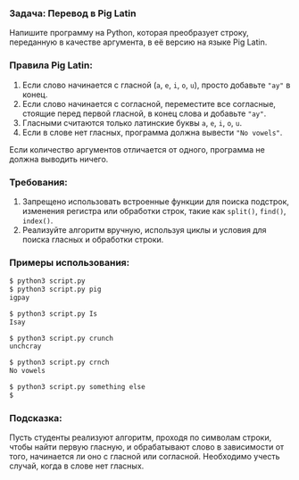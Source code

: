 ### Задача: Перевод в Pig Latin

Напишите программу на Python, которая преобразует строку, переданную в качестве аргумента, в её версию на языке Pig Latin.

### Правила Pig Latin:
1. Если слово начинается с гласной (`a`, `e`, `i`, `o`, `u`), просто добавьте `"ay"` в конец.
2. Если слово начинается с согласной, переместите все согласные, стоящие перед первой гласной, в конец слова и добавьте `"ay"`.
3. Гласными считаются только латинские буквы `a`, `e`, `i`, `o`, `u`.
4. Если в слове нет гласных, программа должна вывести `"No vowels"`.

Если количество аргументов отличается от одного, программа не должна выводить ничего.

### Требования:
1. Запрещено использовать встроенные функции для поиска подстрок, изменения регистра или обработки строк, такие как `split()`, `find()`, `index()`.
2. Реализуйте алгоритм вручную, используя циклы и условия для поиска гласных и обработки строки.

### Примеры использования:
```bash
$ python3 script.py
$ python3 script.py pig
igpay

$ python3 script.py Is
Isay

$ python3 script.py crunch
unchcray

$ python3 script.py crnch
No vowels

$ python3 script.py something else
$
```

### Подсказка:
Пусть студенты реализуют алгоритм, проходя по символам строки, чтобы найти первую гласную, и обрабатывают слово в зависимости от того, начинается ли оно с гласной или согласной. Необходимо учесть случай, когда в слове нет гласных.